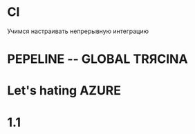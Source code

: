# CI
Учимся настраивать непрерывную интеграцию

# PEPELINE -- GLOBAL ТRЯCINA

# Let's hating AZURE

# 1.1
